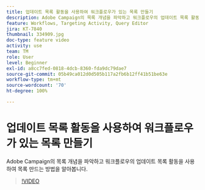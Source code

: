 ```yaml
---
title: 업데이트 목록 활동을 사용하여 워크플로우가 있는 목록 만들기
description: Adobe Campaign의 목록 개념을 파악하고 워크플로우의 업데이트 목록 활동을 사용하여 목록 만드는 방법을 알아봅니다.
feature: Workflows, Targeting Activity, Query Editor
jira: KT-7840
thumbnail: 334909.jpg
doc-type: feature video
activity: use
team: TM
role: User
level: Beginner
exl-id: a8cc7fed-0818-4dcb-8360-fda9dc79dae7
source-git-commit: 05b49ca012d0d505b117a2fb6b12ff41b51be63e
workflow-type: tm+mt
source-wordcount: '70'
ht-degree: 100%

---
```


# 업데이트 목록 활동을 사용하여 워크플로우가 있는 목록 만들기

Adobe Campaign의 목록 개념을 파악하고 워크플로우의 업데이트 목록 활동을 사용하여 목록 만드는 방법을 알아봅니다.

>[!VIDEO](https://video.tv.adobe.com/v/334909?quality=12&learn=on)
